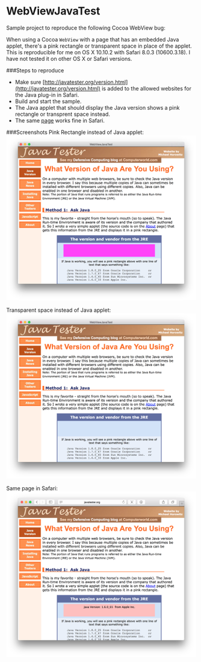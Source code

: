 # WebViewJavaTest
Sample project to reproduce the following Cocoa WebView bug:

When using a Cocoa `WebView` with a page that has an embedded Java applet, there's a pink rectangle or transparent space in place of the applet.
This is reproducible for me on OS X 10.10.2 with Safari 8.0.3 (10600.3.18). I have not tested it on other OS X or Safari versions.

###Steps to reproduce
- Make sure [http://javatester.org/version.html](http://javatester.org/version.html) is added to the allowed websites for the Java plug-in in Safari.
- Build and start the sample.
- The Java applet that should display the Java version shows a pink rectangle or transprent space instead.
- The same [page](http://javatester.org/version.html) works fine in Safari.

###Screenshots
Pink Rectangle instead of Java applet:
![Pink Rectangle instead of Java applet](https://raw.githubusercontent.com/lemonmojo/WebViewJavaTest/master/Screenshot.png)

Transparent space instead of Java applet:
![Transparent space instead of Java applet](https://raw.githubusercontent.com/lemonmojo/WebViewJavaTest/master/Screenshot_RetinaMBP.png)

Same page in Safari:
![Same page in Safari](https://raw.githubusercontent.com/lemonmojo/WebViewJavaTest/master/Screenshot_Safari.png)
